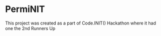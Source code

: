 # PermiNIT
This project was created as a part of Code.INIT() Hackathon where it had one the 2nd Runners Up
